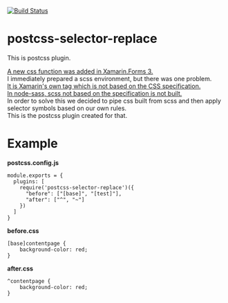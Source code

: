 [![Build Status](https://travis-ci.org/itaoyuta/postcss-selector-replace.svg?branch=master)](https://travis-ci.org/itaoyuta/postcss-selector-replace)

# postcss-selector-replace
This is postcss plugin.  

[A new css function was added in Xamarin.Forms 3.](https://docs.microsoft.com/en-us/xamarin/xamarin-forms/user-interface/styles/css/index)  
I immediately prepared a scss environment, but there was one problem.  
[It is Xamarin's own tag which is not based on the CSS specification.](https://docs.microsoft.com/en-us/xamarin/xamarin-forms/user-interface/styles/css/#selecting-elements-by-base-class)  
[In node-sass, scss not based on the specification is not built.](https://github.com/sass/node-sass/issues/1121)  
In order to solve this we decided to pipe css built from scss and then apply selector symbols based on our own rules.  
This is the postcss plugin created for that.  


# Example

__postcss.config.js__   

```
module.exports = {
  plugins: [
    require('postcss-selector-replace')({
      "before": ["[base]", "[test]"],
      "after": ["^", "~"]
    })
  ]
}
```

__before.css__   

```
[base]contentpage {
	background-color: red;
}
```

__after.css__   

```
^contentpage {
	background-color: red;
}
```

